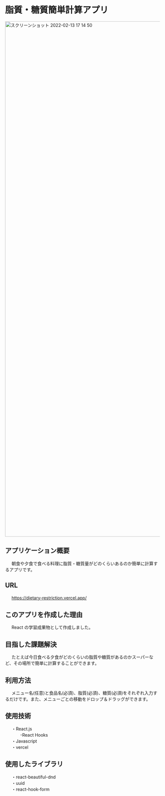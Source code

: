 # 脂質・糖質簡単計算アプリ

<img width="1680" alt="スクリーンショット 2022-02-13 17 14 50" src="https://user-images.githubusercontent.com/79968621/153744869-2ad5d972-b1a1-42b2-886b-965db5460ce8.png">


## アプリケーション概要

&ensp;　朝食や夕食で食べる料理に脂質・糖質量がどのくらいあるのか簡単に計算するアプリです。

## URL

&ensp;　https://dietary-restriction.vercel.app/  

## このアプリを作成した理由

&ensp;　React の学習成果物として作成しました。  

## 目指した課題解決

&ensp;　たとえば今日食べる夕食がどのくらいの脂質や糖質があるのかスーパーなど、その場所で簡単に計算することができます。  

## 利用方法

&ensp;　メニュー名(任意)と食品名(必須)、脂質(必須)、糖質(必須)をそれぞれ入力するだけです。また、メニューごとの移動をドロップ＆ドラッグができます。  

## 使用技術

&ensp;　・React.js  
&ensp;　　　-React Hooks  
&ensp;　・Javascript  
&ensp;　・vercel

## 使用したライブラリ

&ensp;　・react-beautiful-dnd  
&ensp;　・uuid  
&ensp;　・react-hook-form
